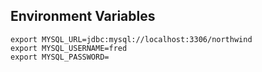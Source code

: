 ## Environment Variables

```
export MYSQL_URL=jdbc:mysql://localhost:3306/northwind
export MYSQL_USERNAME=fred
export MYSQL_PASSWORD=
```